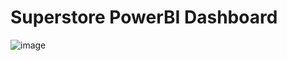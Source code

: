 # Superstore PowerBI Dashboard

![image](https://github.com/user-attachments/assets/7ac0f955-9c0f-43e3-8c36-391d283ed4ce)
